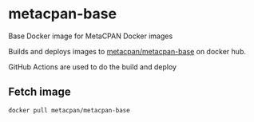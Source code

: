 # metacpan-base

Base Docker image for MetaCPAN Docker images

Builds and deploys images to
[metacpan/metacpan-base](https://hub.docker.com/r/metacpan/metacpan-base) on
docker hub.

GitHub Actions are used to do the build and deploy

## Fetch image

```sh
docker pull metacpan/metacpan-base
```
